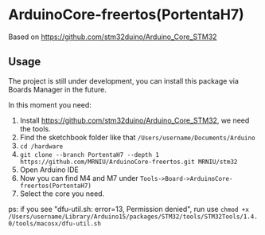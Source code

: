 # ArduinoCore-freertos(PortentaH7)

Based on https://github.com/stm32duino/Arduino_Core_STM32

## Usage

The project is still under development, you can install this package via Boards Manager in the future.

In this moment you need:

1. Install https://github.com/stm32duino/Arduino_Core_STM32, we need the tools.
2. Find the sketchbook folder like that `/Users/username/Documents/Arduino`
3. `cd /hardware`
4. `git clone --branch PortentaH7 --depth 1 https://github.com/MRNIU/ArduinoCore-freertos.git MRNIU/stm32`
5. Open Arduino IDE
6. Now you can find M4 and M7 under `Tools->Board->ArduinoCore-freertos(PortentaH7) `
7. Select the core you need.

ps: if you see "dfu-util.sh: error=13, Permission denied", run use `chmod +x /Users/username/Library/Arduino15/packages/STM32/tools/STM32Tools/1.4.0/tools/macosx/dfu-util.sh`